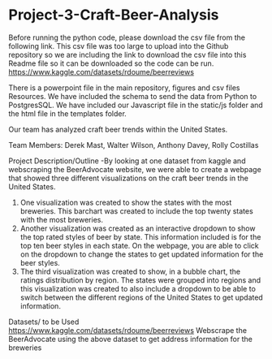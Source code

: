 # Project-3-Craft-Beer-Analysis

Before running the python code, please download the csv file from the following link. This csv file was too large to upload into the Github repository so we are including the link to download the csv file into this Readme file so it can be downloaded so the code can be run.
https://www.kaggle.com/datasets/rdoume/beerreviews

There is a powerpoint file in the main repository, figures and csv files Resources. We have included the schema to send the data from Python to PostgresSQL. We have included our Javascript file in the static/js folder and the html file in the templates folder.

Our team has analyzed craft beer trends within the United States.

Team Members: Derek Mast, Walter Wilson, Anthony Davey, Rolly Costillas

Project Description/Outline
-By looking at one dataset from kaggle and webscraping the BeerAdvocate website, we were able to create a webpage that showed three different visualizations on the craft beer trends in the United States.

  1. One visualization was created to show the states with the most breweries. This barchart was created to include the top twenty states with the most breweries.
  2. Another visualization was created as an interactive dropdown to show the top rated styles of beer by state. This information included is for the top ten beer styles in each state. On the webpage, you are able to click on the dropdown to change the states to get updated information for the beer styles.
  3. The third visualization was created to show, in a bubble chart, the ratings distribution by region. The states were grouped into regions and this visualization was created to also include a dropdown to be able to switch between the different regions of the United States to get updated information.


Datasets/ to be Used
  https://www.kaggle.com/datasets/rdoume/beerreviews
  Webscrape the BeerAdvocate using the above dataset to get address information for the breweries
